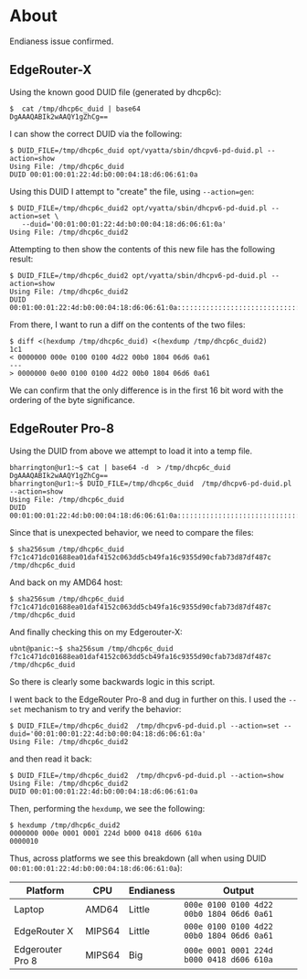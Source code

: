 # About
Endianess issue confirmed.


## EdgeRouter-X
Using the known good DUID file (generated by dhcp6c):

```
$  cat /tmp/dhcp6c_duid | base64 
DgAAAQABIk2wAAQY1gZhCg==
```

I can show the correct DUID via the following:

```
$ DUID_FILE=/tmp/dhcp6c_duid opt/vyatta/sbin/dhcpv6-pd-duid.pl --action=show
Using File: /tmp/dhcp6c_duid
DUID 00:01:00:01:22:4d:b0:00:04:18:d6:06:61:0a
```

Using this DUID I attempt to "create" the file, using `--action=gen`:

```
$ DUID_FILE=/tmp/dhcp6c_duid2 opt/vyatta/sbin/dhcpv6-pd-duid.pl --action=set \
   --duid='00:01:00:01:22:4d:b0:00:04:18:d6:06:61:0a'
Using File: /tmp/dhcp6c_duid2
```

Attempting to then show the contents of this new file has the following result:

```
$ DUID_FILE=/tmp/dhcp6c_duid2 opt/vyatta/sbin/dhcpv6-pd-duid.pl --action=show
Using File: /tmp/dhcp6c_duid2
DUID 00:01:00:01:22:4d:b0:00:04:18:d6:06:61:0a::::::::::::::::::::::::::::::::::::::::::::::::::::::::::::::::::::::::::::::::::::::::::::::::::::::::::::::::::::::::::::::::::::::::::::::::::::::::::::::::::::::::::::::::::::::::::::::::::::::::::::::::::::::::::::::::::::::::::::::::::::::::::::::::::::::::::::::::::::::::::::::::::::::::::::::::::::::::::::::::::::::::::::::::::::::::::::::::::::::::::::::::::::::::::::::::::::::::::::::::::::::::::::::::::::::::::::::::::::::::::::::::::::::::::::::::::::::::::::::::::::::::::::::::::::::::::::::::::::::::::::::::::::::::::::::::::::::::::::::::::::::::::::::::::::::::::::::::::::::::::::::::::::::::::::::::::::::::::::::::::::::::::::::::::::::::::::::::::::::::::::::::::::::::::::::::::::::::::::::::::::::::::::::::::::::::::::::::::::::::::::::::::::::::::::::::::::::::::::::::::::::::::::::::::::::::::::::::::::::::::::::::::::::::::::::::::::::::::::::::::::::::::::::::::::::::::::::::::::::::::::::::::::::::::::::::::::::::::::::::::::::::::::::::::::::::::::::::::::::::::::::::::::::::::::::::::::::::::::::::::::::::::::::::::::::::::::::::::::::::::::::::::::::::::::::::::::::::::::::::::::::::::::::::::::::::::::::::::::::::::::::::::::::::::::::::::::::::::::::::::::::::::::::::::::::::::::::::::::::::::::::::::::::::::::::::::::::::::::::::::::::::::::::::::::::::::::::::::::::::::::::::::::::::::::::::::::::::::::::::::::::::::::::::::::::::::::::::::::::::::::::::::::::::::::::::::::::::::::::::::::::::::::::::::::::::::::::::::::::::::::::::::::::::::::::::::::::::::::::::::::::::::::::::::::::::::::::::::::::::::::::::::::::::::::::::::::::::::::::::::::::::::::::::::::::::::::::::::::::::::::::::::::::::::::::::::::::::::::::::::::::::::::::::::::::::::::::::::::::::::::::::::::::::::::::::::::::::::::::::::::::::::::::::::::::::::::::::::::::::::::::::::::::::::::::::::::::::::::::::::::::::::::::::::::::::::::::::::::::::::::::::::::::::::::::::::::::::::::::::::::::::::::::::::::::::::::::::::::::::::::::::::::::::::::::::::::::::::::::::::::::::::::::::::::::::::::::::::::::::::::::::::::::::::::::::::::::::::::::::::::::::::::::::::::::::::::::::::::::::::::::::::::::::::::::::::::::::::::::::::::::::::::::::::::::::::::::::::::::::::::::::::::::::::::::::::::::::::::::::::::::::::::::::::::::::::::::::::::::::::::::::::::::::::::::::::::::::::::::::::::::::::::::::::::::::::::::::::::::::::::::::::::::::::::::::::::::::::::::::::::::::::::::::::::::::::::::::::::::::::::::::::::::::::::::::::::::::::::::::::::::::::::::::::::::::::::::::::::::::::::::::::::::::::::::::::::::::::::::::::::::::::::::::::::::::::::::::::::::::::::::::::::::::::::::::::::::::::::::::::::::::::::::::::::::::::::::::::::::::::::::::::::::::::::::::::::::::::::::::::::::::::::::::::::::::::::::::::::::::::::::::::::::::::::::::::::::::::::::::::::::::::::::::::::::::::::::::::::::::::::::::::::::::::::::::::::::::::::::::::::::::::::::::::::::::::::::::::::::::::::::::::::::::::::::::::::::::::::::::::::::::::::::::::::::::::::::::::::::::::::::::::::::::::::::::::::::::::::::::::::::::::::::::::::::::::::::::::::::::::::::::::::::::::::::::::::::::::::::::::::::::::::::::::::::::::::::::::::::::::::::::::::::::::::::::::::::::::::::::::::::::::::::::::::::::::::::::::::::::::::::::::::::::::::::::::::::::::::::::::::::::::::::::::::::::::::::::::::::::::::::::::::::::::::::::::::::::::::::::::::::::::::::::::::::::::::::::::::::::::::::::::::::::::::::::::::::::::::::::::::::::::::::::::::::::::::::::::::::::::::::::::::::::::::::::::::::::::::::::::::::::::::::::::::::::::::::::::::::::::::::::::
```


From there, I want to run a diff on the contents of the two files:

```
$ diff <(hexdump /tmp/dhcp6c_duid) <(hexdump /tmp/dhcp6c_duid2)
1c1
< 0000000 000e 0100 0100 4d22 00b0 1804 06d6 0a61
---
> 0000000 0e00 0100 0100 4d22 00b0 1804 06d6 0a61
```

We can confirm that the only difference is in the first 16 bit word with the
ordering of the byte significance. 


## EdgeRouter Pro-8

Using the DUID from above we attempt to load it into a temp file.

```
bharrington@ur1:~$ cat | base64 -d  > /tmp/dhcp6c_duid
DgAAAQABIk2wAAQY1gZhCg==
bharrington@ur1:~$ DUID_FILE=/tmp/dhcp6c_duid  /tmp/dhcpv6-pd-duid.pl --action=show
Using File: /tmp/dhcp6c_duid
DUID 00:01:00:01:22:4d:b0:00:04:18:d6:06:61:0a::::::::::::::::::::::::::::::::::::::::::::::::::::::::::::::::::::::::::::::::::::::::::::::::::::::::::::::::::::::::::::::::::::::::::::::::::::::::::::::::::::::::::::::::::::::::::::::::::::::::::::::::::::::::::::::::::::::::::::::::::::::::::::::::::::::::::::::::::::::::::::::::::::::::::::::::::::::::::::::::::::::::::::::::::::::::::::::::::::::::::::::::::::::::::::::::::::::::::::::::::::::::::::::::::::::::::::::::::::::::::::::::::::::::::::::::::::::::::::::::::::::::::::::::::::::::::::::::::::::::::::::::::::::::::::::::::::::::::::::::::::::::::::::::::::::::::::::::::::::::::::::::::::::::::::::::::::::::::::::::::::::::::::::::::::::::::::::::::::::::::::::::::::::::::::::::::::::::::::::::::::::::::::::::::::::::::::::::::::::::::::::::::::::::::::::::::::::::::::::::::::::::::::::::::::::::::::::::::::::::::::::::::::::::::::::::::::::::::::::::::::::::::::::::::::::::::::::::::::::::::::::::::::::::::::::::::::::::::::::::::::::::::::::::::::::::::::::::::::::::::::::::::::::::::::::::::::::::::::::::::::::::::::::::::::::::::::::::::::::::::::::::::::::::::::::::::::::::::::::::::::::::::::::::::::::::::::::::::::::::::::::::::::::::::::::::::::::::::::::::::::::::::::::::::::::::::::::::::::::::::::::::::::::::::::::::::::::::::::::::::::::::::::::::::::::::::::::::::::::::::::::::::::::::::::::::::::::::::::::::::::::::::::::::::::::::::::::::::::::::::::::::::::::::::::::::::::::::::::::::::::::::::::::::::::::::::::::::::::::::::::::::::::::::::::::::::::::::::::::::::::::::::::::::::::::::::::::::::::::::::::::::::::::::::::::::::::::::::::::::::::::::::::::::::::::::::::::::::::::::::::::::::::::::::::::::::::::::::::::::::::::::::::::::::::::::::::::::::::::::::::::::::::::::::::::::::::::::::::::::::::::::::::::::::::::::::::::::::::::::::::::::::::::::::::::::::::::::::::::::::::::::::::::::::::::::::::::::::::::::::::::::::::::::::::::::::::::::::::::::::::::::::::::::::::::::::::::::::::::::::::::::::::::::::::::::::::::::::::::::::::::::::::::::::::::::::::::::::::::::::::::::::::::::::::::::::::::::::::::::::::::::::::::::::::::::::::::::::::::::::::::::::::::::::::::::::::::::::::::::::::::::::::::::::::::::::::::::::::::::::::::::::::::::::::::::::::::::::::::::::::::::::::::::::::::::::::::::::::::::::::::::::::::::::::::::::::::::::::::::::::::::::::::::::::::::::::::::::::::::::::::::::::::::::::::::::::::::::::::::::::::::::::::::::::::::::::::::::::::::::::::::::::::::::::::::::::::::::::::::::::::::::::::::::::::::::::::::::::::::::::::::::::::::::::::::::::::::::::::::::::::::::::::::::::::::::::::::::::::::::::::::::::::::::::::::::::::::::::::::::::::::::::::::::::::::::::::::::::::::::::::::::::::::::::::::::::::::::::::::::::::::::::::::::::::::::::::::::::::::::::::::::::::::::::::::::::::::::::::::::::::::::::::::::::::::::::::::::::::::::::::::::::::::::::::::::::::::::::::::::::::::::::::::::::::::::::::::::::::::::::::::::::::::::::::::::::::::::::::::::::::::::::::::::::::::::::::::::::::::::::::::::::::::::::::::::::::::::::::::::::::::::::::::::::::::::::::::::::::::::::::::::::::::::::::::::::::::::::::::::::::::::::::::::::::::::::::::::::::::::::::::::::::::::::::::::::::::::::::::::::::::::::::::::::::::::::::::::::::::::::::::::::::::::::::::::::::::::::::::::::::::::::::::::::::::::::::::::::::::::::::::::::::::::::::::::::::::::::::::::::::::::::::::::::::::::::::::::::::::::::::::::::::::::::::::::::::::::::::::::::::::::::::::::::::::::::::::::::::::::::::::::::::::::::::::::::::::::::::::::::::::::::::::::::::::::::::::::::::::::::::::::
```

Since that is unexpected behavior, we need to compare the files:

```
$ sha256sum /tmp/dhcp6c_duid
f7c1c471dc01688ea01daf4152c063dd5cb49fa16c9355d90cfab73d87df487c  /tmp/dhcp6c_duid
```


And back on my AMD64 host:

```
$ sha256sum /tmp/dhcp6c_duid
f7c1c471dc01688ea01daf4152c063dd5cb49fa16c9355d90cfab73d87df487c  /tmp/dhcp6c_duid
```

And finally checking this on my Edgerouter-X:

```
ubnt@panic:~$ sha256sum /tmp/dhcp6c_duid
f7c1c471dc01688ea01daf4152c063dd5cb49fa16c9355d90cfab73d87df487c  /tmp/dhcp6c_duid
```

So there is clearly some backwards logic in this script.


I went back to the EdgeRouter Pro-8 and dug in further on this.  I used the `--set` 
mechanism to try and verify the behavior:

```
$ DUID_FILE=/tmp/dhcp6c_duid2  /tmp/dhcpv6-pd-duid.pl --action=set --duid='00:01:00:01:22:4d:b0:00:04:18:d6:06:61:0a'
Using File: /tmp/dhcp6c_duid2
```

and then read it back:

```
$ DUID_FILE=/tmp/dhcp6c_duid2  /tmp/dhcpv6-pd-duid.pl --action=show
Using File: /tmp/dhcp6c_duid2
DUID 00:01:00:01:22:4d:b0:00:04:18:d6:06:61:0a
```

Then, performing the `hexdump`, we see the following:

```
$ hexdump /tmp/dhcp6c_duid2
0000000 000e 0001 0001 224d b000 0418 d606 610a
0000010
```

Thus, across platforms we see this breakdown (all when using DUID 
`00:01:00:01:22:4d:b0:00:04:18:d6:06:61:0a`):

| Platform         | CPU    | Endianess | Output                                    |
| ---              | ---    | ---       | ---                                       |
| Laptop           | AMD64  | Little    | `000e 0100 0100 4d22 00b0 1804 06d6 0a61` |
| EdgeRouter X     | MIPS64 | Little    | `000e 0100 0100 4d22 00b0 1804 06d6 0a61` |
| Edgerouter Pro 8 | MIPS64 | Big       | `000e 0001 0001 224d b000 0418 d606 610a` |


